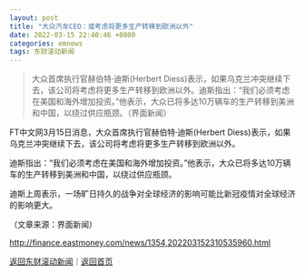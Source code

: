 ```yaml
---
layout: post
title: "大众汽车CEO：或考虑将更多生产转移到欧洲以外"
date: 2022-03-15 22:40:46 +0800
categories: emnews
tags: 东财滚动新闻
---
```

> 大众首席执行官赫伯特·迪斯(Herbert Diess)表示，如果乌克兰冲突继续下去，该公司将考虑将更多生产转移到欧洲以外。迪斯指出：“我们必须考虑在美国和海外增加投资。”他表示，大众已将多达10万辆车的生产转移到美洲和中国，以绕过供应瓶颈。（界面新闻）

<p>FT中文网3月15日消息，大众首席执行官赫伯特·迪斯(Herbert Diess)表示，如果乌克兰冲突继续下去，该公司将考虑将更多生产转移到欧洲以外。</p>
 <p>迪斯指出：“我们必须考虑在美国和海外增加投资。”他表示，大众已将多达10万辆车的生产转移到美洲和中国，以绕过供应瓶颈。</p>
 <p>迪斯上周表示，一场旷日持久的战争对全球经济的影响可能比新冠疫情对全球经济的影响更大。</p><p class="em_media">（文章来源：界面新闻）</p>

<http://finance.eastmoney.com/news/1354,202203152310535960.html>

[返回东财滚动新闻](//finews.withounder.com/emnews/)｜[返回首页](//finews.withounder.com/)